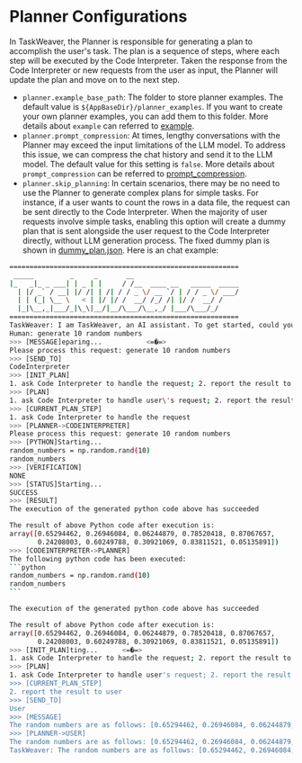 # Planner Configurations


In TaskWeaver, the Planner is responsible for generating a plan to accomplish the user's task. The plan is a sequence of steps, where each step will be executed by the Code Interpreter.
Taken the response from the Code Interpreter or new requests from the user as input, the Planner will update the plan and move on to the next step.

- `planner.example_base_path`:	The folder to store planner examples. The default value is `${AppBaseDir}/planner_examples`. 
If you want to create your own planner examples, you can add them to this folder. More details about `example` can referred to [example](../customization/example/example.md).
- `planner.prompt_compression`: At times, lengthy conversations with the Planner may exceed the input limitations of the LLM model. 
To address this issue, we can compress the chat history and send it to the LLM model. The default value for this setting is `false`.
More details about `prompt_compression` can be referred to [prompt_compression](./compression).
- `planner.skip_planning`: In certain scenarios, there may be no need to use the Planner to generate complex plans for simple tasks. 
For instance, if a user wants to count the rows in a data file, the request can be sent directly to the Code Interpreter. 
When the majority of user requests involve simple tasks, enabling this option will create a dummy plan that is sent alongside the user request to the Code Interpreter directly, without LLM generation process.
The fixed dummy plan is shown in [dummy_plan.json](https://github.com/microsoft/TaskWeaver/blob/main/taskweaver/planner/dummy_plan.json).
Here is an chat example:
`````bash
=========================================================
 _____         _     _       __
|_   _|_ _ ___| | _ | |     / /__  ____ __   _____  _____
  | |/ _` / __| |/ /| | /| / / _ \/ __ `/ | / / _ \/ ___/
  | | (_| \__ \   < | |/ |/ /  __/ /_/ /| |/ /  __/ /
  |_|\__,_|___/_|\_\|__/|__/\___/\__,_/ |___/\___/_/
=========================================================
TaskWeaver: I am TaskWeaver, an AI assistant. To get started, could you please enter your request?
Human: generate 10 random numbers
>>> [MESSAGE]eparing...           <=�=>
Please process this request: generate 10 random numbers
>>> [SEND_TO]
CodeInterpreter
>>> [INIT_PLAN]
1. ask Code Interpreter to handle the request; 2. report the result to user <interactively depends on 1>
>>> [PLAN]
1. ask Code Interpreter to handle user\'s request; 2. report the result to user
>>> [CURRENT_PLAN_STEP]
1. ask Code Interpreter to handle the request
>>> [PLANNER->CODEINTERPRETER]
Please process this request: generate 10 random numbers
>>> [PYTHON]Starting...      
random_numbers = np.random.rand(10)
random_numbers
>>> [VERIFICATION]
NONE
>>> [STATUS]Starting...         
SUCCESS
>>> [RESULT]
The execution of the generated python code above has succeeded

The result of above Python code after execution is:
array([0.65294462, 0.26946084, 0.06244879, 0.78520418, 0.87067657,
       0.24208003, 0.60249788, 0.30921069, 0.83811521, 0.05135891])
>>> [CODEINTERPRETER->PLANNER]
The following python code has been executed:
```python
random_numbers = np.random.rand(10)
random_numbers
```

The execution of the generated python code above has succeeded

The result of above Python code after execution is:
array([0.65294462, 0.26946084, 0.06244879, 0.78520418, 0.87067657,
       0.24208003, 0.60249788, 0.30921069, 0.83811521, 0.05135891])
>>> [INIT_PLAN]ting...      <=�=>     
1. ask Code Interpreter to handle the request; 2. report the result to user <interactively depends on 1>
>>> [PLAN]
1. ask Code Interpreter to handle user's request; 2. report the result to user
>>> [CURRENT_PLAN_STEP]
2. report the result to user
>>> [SEND_TO]
User
>>> [MESSAGE]
The random numbers are as follows: [0.65294462, 0.26946084, 0.06244879, 0.78520418, 0.87067657, 0.24208003, 0.60249788, 0.30921069, 0.83811521, 0.05135891]
>>> [PLANNER->USER]
The random numbers are as follows: [0.65294462, 0.26946084, 0.06244879, 0.78520418, 0.87067657, 0.24208003, 0.60249788, 0.30921069, 0.83811521, 0.05135891]
TaskWeaver: The random numbers are as follows: [0.65294462, 0.26946084, 0.06244879, 0.78520418, 0.87067657, 0.24208003, 0.60249788, 0.30921069, 0.83811521, 0.05135891]
`````